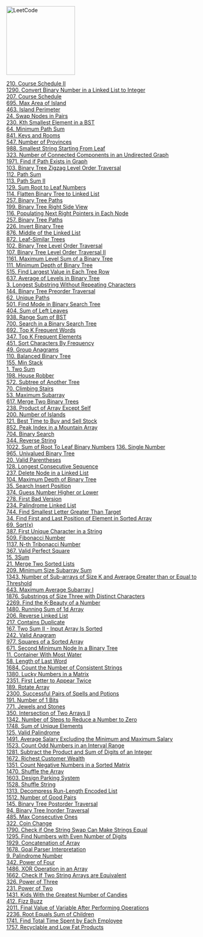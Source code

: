 [<img src="https://assets.leetcode.com/static_assets/public/webpack_bundles/images/logo-dark.e99485d9b.svg" alt="LeetCode" width="180"/>](https://leetcode.com/)

[210. Course Schedule II](first-100/210) \
[1290. Convert Binary Number in a Linked List to Integer](first-100/1290) \
[207. Course Schedule](first-100/207) \
[695. Max Area of Island](first-100/695) \
[463. Island Perimeter](first-100/463/main.py) \
[24. Swap Nodes in Pairs](first-100/24) \
[230. Kth Smallest Element in a BST](first-100/230) \
[64. Minimum Path Sum](first-100/64) \
[841. Keys and Rooms](first-100/841.py) \
[547. Number of Provinces](first-100/547/main.py) \
[988. Smallest String Starting From Leaf](first-100/988) \
[323. Number of Connected Components in an Undirected Graph](first-100/323) \
[1971. Find if Path Exists in Graph](first-100/1971) \
[103. Binary Tree Zigzag Level Order Traversal](first-100/103) \
[112. Path Sum](first-100/112) \
[113. Path Sum II](first-100/113) \
[129. Sum Root to Leaf Numbers](first-100/129) \
[114. Flatten Binary Tree to Linked List](first-100/114) \
[257. Binary Tree Paths](first-100/257) \
[199. Binary Tree Right Side View](first-100/199) \
[116. Populating Next Right Pointers in Each Node](first-100/116) \
[257. Binary Tree Paths](first-100/257/main.py) \
[226. Invert Binary Tree](first-100/226) \
[876. Middle of the Linked List](first-100/876) \
[872. Leaf-Similar Trees](first-100/872) \
[102. Binary Tree Level Order Traversal](first-100/102) \
[107. Binary Tree Level Order Traversal II](first-100/107) \
[1161. Maximum Level Sum of a Binary Tree](first-100/1161) \
[111. Minimum Depth of Binary Tree](first-100/111) \
[515. Find Largest Value in Each Tree Row](first-100/515) \
[637. Average of Levels in Binary Tree](first-100/637/main.py) \
[3. Longest Substring Without Repeating Characters](first-100/3) \
[144. Binary Tree Preorder Traversal](first-100/144) \
[62. Unique Paths](first-100/62) \
[501. Find Mode in Binary Search Tree](first-100/501) \
[404. Sum of Left Leaves](first-100/404) \
[938. Range Sum of BST](first-100/938) \
[700. Search in a Binary Search Tree](first-100/700) \
[692. Top K Frequent Words](first-100/692) \
[347. Top K Frequent Elements](first-100/347) \
[451. Sort Characters By Frequency](first-100/451) \
[49. Group Anagrams](first-100/49) \
[110. Balanced Binary Tree](first-100/110) \
[155. Min Stack](first-100/155) \
[1. Two Sum](first-100/1) \
[198. House Robber](first-100/198) \
[572. Subtree of Another Tree](first-100/572) \
[70. Climbing Stairs](first-100/70) \
[53. Maximum Subarray](first-100/53) \
[617. Merge Two Binary Trees](first-100/617) \
[238. Product of Array Except Self](first-100/238) \
[200. Number of Islands](first-100/200) \
[121. Best Time to Buy and Sell Stock](first-100/121) \
[852. Peak Index in a Mountain Array](first-100/852.py)  \
[704. Binary Search](first-100/704.py) \
[344. Reverse String](first-100/344) \
[1022. Sum of Root To Leaf Binary Numbers](first-100/1022)
[136. Single Number](first-100/136) \
[965. Univalued Binary Tree](first-100/965) \
[20. Valid Parentheses](first-100/20) \
[128. Longest Consecutive Sequence](first-100/128) \
[237. Delete Node in a Linked List](first-100/237) \
[104. Maximum Depth of Binary Tree](first-100/104) \
[35. Search Insert Position](first-100/35) \
[374. Guess Number Higher or Lower](first-100/374/main.py) \
[278. First Bad Version](first-100/278) \
[234. Palindrome Linked List](first-100/234) \
[744. Find Smallest Letter Greater Than Target](first-100/744.py) \
[34. Find First and Last Position of Element in Sorted Array](first-100/34) \
[69. Sqrt(x)](first-100/69) \
[387. First Unique Character in a String](first-100/387) \
[509. Fibonacci Number](first-100/509) \
[1137. N-th Tribonacci Number](first-100/1137) \
[367. Valid Perfect Square](first-100/367) \
[15. 3Sum](first-100/15) \
[21. Merge Two Sorted Lists](first-100/21) \
[209. Minimum Size Subarray Sum](first-100/209) \
[1343. Number of Sub-arrays of Size K and Average Greater than or Equal to Threshold](first-100/1343.py) \
[643. Maximum Average Subarray I](first-100/643) \
[1876. Substrings of Size Three with Distinct Characters](first-100/1876) \
[2269. Find the K-Beauty of a Number](first-100/2269.py) \
[1480. Running Sum of 1d Array](first-100/1480.py) \
[206. Reverse Linked List](first-100/206) \
[217. Contains Duplicate](first-100/217) \
[167. Two Sum II - Input Array Is Sorted](first-100/167) \
[242. Valid Anagram](first-100/242) \
[977. Squares of a Sorted Array](first-100/977) \
[671. Second Minimum Node In a Binary Tree](first-100/671) \
[11. Container With Most Water](first-100/11) \
[58. Length of Last Word](first-100/58) \
[1684. Count the Number of Consistent Strings](first-100/1684) \
[1380. Lucky Numbers in a Matrix](first-100/1380) \
[2351. First Letter to Appear Twice](first-100/2351) \
[189. Rotate Array](first-100/189) \
[2300. Successful Pairs of Spells and Potions](first-100/2300.py) \
[191. Number of 1 Bits](first-100/191) \
[771. Jewels and Stones](first-100/771) \
[350. Intersection of Two Arrays II](first-100/350) \
[1342. Number of Steps to Reduce a Number to Zero](first-100/1342.py) \
[1748. Sum of Unique Elements](first-100/1748) \
[125. Valid Palindrome](first-100/125) \
[1491. Average Salary Excluding the Minimum and Maximum Salary](first-100/1491.py) \
[1523. Count Odd Numbers in an Interval Range](first-100/1523.py) \
[1281. Subtract the Product and Sum of Digits of an Integer](first-100/1281.py) \
[1672. Richest Customer Wealth](first-100/1672) \
[1351. Count Negative Numbers in a Sorted Matrix](first-100/1351.py) \
[1470. Shuffle the Array](first-100/1470.py) \
[1603. Design Parking System](first-100/1603) \
[1528. Shuffle String](first-100/1528) \
[1313. Decompress Run-Length Encoded List](first-100/1313) \
[1512. Number of Good Pairs](first-100/1512.py) \
[145. Binary Tree Postorder Traversal](first-100/145) \
[94. Binary Tree Inorder Traversal](first-100/94) \
[485. Max Consecutive Ones](first-100/485) \
[322. Coin Change](first-100/322) \
[1790. Check if One String Swap Can Make Strings Equal](first-100/1790) \
[1295. Find Numbers with Even Number of Digits](first-100/1295) \
[1929. Concatenation of Array](first-100/1929) \
[1678. Goal Parser Interpretation](first-100/1678) \
[9. Palindrome Number](first-100/9) \
[342. Power of Four](first-100/342) \
[1486. XOR Operation in an Array](first-100/1486) \
[1662. Check If Two String Arrays are Equivalent](first-100/1662) \
[326. Power of Three](first-100/326) \
[231. Power of Two](first-100/231) \
[1431. Kids With the Greatest Number of Candies](first-100/1431) \
[412. Fizz Buzz](first-100/412/main.py) \
[2011. Final Value of Variable After Performing Operations](first-100/2011) \
[2236. Root Equals Sum of Children](first-100/2236) \
[1741. Find Total Time Spent by Each Employee](first-100/1741) \
[1757. Recyclable and Low Fat Products](first-100/1757)